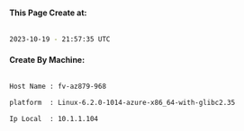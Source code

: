 
   
#### This Page Create at:

```bash

2023-10-19 - 21:57:35 UTC

```

#### Create By Machine:

```bash

Host Name : fv-az879-968

platform  : Linux-6.2.0-1014-azure-x86_64-with-glibc2.35

Ip Local  : 10.1.1.104

```

